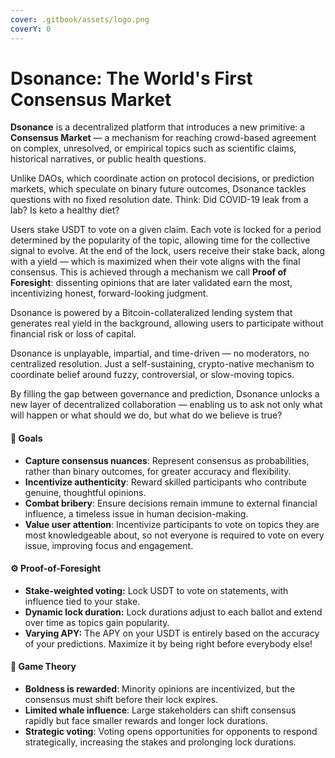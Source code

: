 ```yaml
---
cover: .gitbook/assets/logo.png
coverY: 0
---
```



# Dsonance: The World's First Consensus Market

**Dsonance** is a decentralized platform that introduces a new primitive: a **Consensus Market** — a mechanism for reaching crowd-based agreement on complex, unresolved, or empirical topics such as scientific claims, historical narratives, or public health questions.

Unlike DAOs, which coordinate action on protocol decisions, or prediction markets, which speculate on binary future outcomes, Dsonance tackles questions with no fixed resolution date. Think: Did COVID-19 leak from a lab? Is keto a healthy diet?

Users stake USDT to vote on a given claim. Each vote is locked for a period determined by the popularity of the topic, allowing time for the collective signal to evolve. At the end of the lock, users receive their stake back, along with a yield — which is maximized when their vote aligns with the final consensus. This is achieved through a mechanism we call **Proof of Foresight**: dissenting opinions that are later validated earn the most, incentivizing honest, forward-looking judgment.

Dsonance is powered by a Bitcoin-collateralized lending system that generates real yield in the background, allowing users to participate without financial risk or loss of capital.

Dsonance is unplayable, impartial, and time-driven — no moderators, no centralized resolution. Just a self-sustaining, crypto-native mechanism to coordinate belief around fuzzy, controversial, or slow-moving topics.

By filling the gap between governance and prediction, Dsonance unlocks a new layer of decentralized collaboration — enabling us to ask not only what will happen or what should we do, but what do we believe is true?


#### 🎯 **Goals**

* **Capture consensus nuances**: Represent consensus as probabilities, rather than binary outcomes, for greater accuracy and flexibility.
* **Incentivize authenticity**: Reward skilled participants who contribute genuine, thoughtful opinions.
* **Combat bribery**: Ensure decisions remain immune to external financial influence, a timeless issue in human decision-making.
* **Value user attention**: Incentivize participants to vote on topics they are most knowledgeable about, so not everyone is required to vote on every issue, improving focus and engagement.


#### ⚙️ **Proof-of-Foresight**

* **Stake-weighted voting:** Lock USDT to vote on statements, with influence tied to your stake.
* **Dynamic lock duration:** Lock durations adjust to each ballot and extend over time as topics gain popularity.
* **Varying APY:** The APY on your USDT is entirely based on the accuracy of your predictions. Maximize it by being right before everybody else!


#### 🎲 **Game Theory**

* **Boldness is rewarded**: Minority opinions are incentivized, but the consensus must shift before their lock expires.
* **Limited whale influence**: Large stakeholders can shift consensus rapidly but face smaller rewards and longer lock durations.
* **Strategic voting**: Voting opens opportunities for opponents to respond strategically, increasing the stakes and prolonging lock durations.

